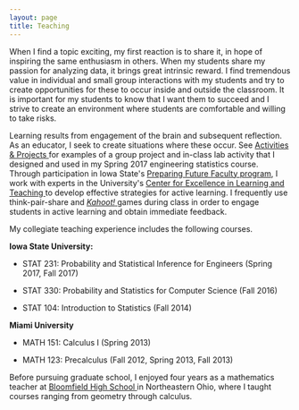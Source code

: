 ```yaml
---
layout: page
title: Teaching
---
```


When I find a topic exciting, my first reaction is to share it, in hope of inspiring the same enthusiasm in others. When my students share my passion for analyzing data, it brings great intrinsic reward. I find tremendous value in individual and small group interactions with my students and try to create opportunities for these to occur inside and outside the classroom. It is important for my students to know that I want them to succeed and I strive to create an environment where students are comfortable and willing to take risks. 

Learning results from engagement of the brain and subsequent reflection. As an educator, I seek to create situations where these occur.  See <a href="https://andrewjsage.github.io/projects/"> Activities & Projects </a> for examples of a group project and in-class lab activity that I designed and used in my Spring 2017 engineering statistics course. Through participation in Iowa State's <a href="http://www.celt.iastate.edu/graduate-students-postdocs/preparing-future-faculty"> Preparing Future Faculty program</a>, I work with experts in the University's <a href="http://www.celt.iastate.edu/"> Center for Excellence in Learning and Teaching  </a> to develop effective strategies for active learning. I frequently use think-pair-share and <a href="https://kahoot.com/"> *Kahoot!* </a> games during class in order to engage students in active learning and obtain immediate feedback. 

My collegiate teaching experience includes the following courses. 

**Iowa State University:**

* STAT 231: Probability and Statistical Inference for Engineers (Spring 2017, Fall 2017) 

* STAT 330: Probability and Statistics for Computer Science (Fall 2016)

* STAT 104: Introduction to Statistics (Fall 2014) 

**Miami University**

* MATH 151: Calculus I (Spring 2013)

* MATH 123: Precalculus (Fall 2012, Spring 2013, Fall 2013)

Before pursuing graduate school, I enjoyed four years as a mathematics teacher at <a href="https://www.bloomfieldmespolocal.org/"> Bloomfield High School </a> in Northeastern Ohio, where I taught courses ranging from geometry through calculus. 
